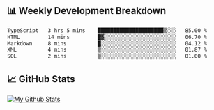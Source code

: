 ## 📊 Weekly Development Breakdown
<!--START_SECTION:waka-->

```txt
TypeScript   3 hrs 5 mins    █████████████████████▒░░░   85.00 %
HTML         14 mins         █▓░░░░░░░░░░░░░░░░░░░░░░░   06.70 %
Markdown     8 mins          █░░░░░░░░░░░░░░░░░░░░░░░░   04.12 %
XML          4 mins          ▒░░░░░░░░░░░░░░░░░░░░░░░░   01.87 %
SQL          2 mins          ▒░░░░░░░░░░░░░░░░░░░░░░░░   01.00 %
```

<!--END_SECTION:waka-->

## 📈 GitHub Stats
[![My Github Stats](https://github-readme-stats.vercel.app/api?username=triagung128&show_icons=true&hide=contribs,issues&count_private=true&theme=tokyonight)](https://github.com/triagung128)

<!-- [![Top Langs](https://github-readme-stats.vercel.app/api/top-langs/?username=triagung128&layout=compact)](https://github.com/triagung128) -->
